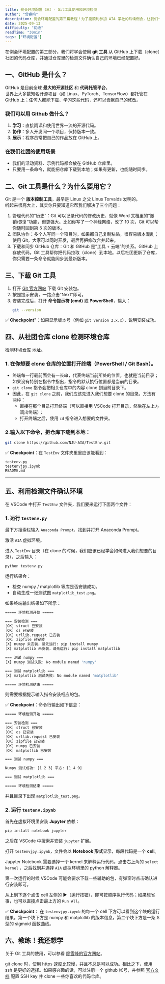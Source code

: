 ```yaml
---
title: 例会环境配置（三）- Git工具使用和环境检测
author: "曾睿鸣"
description: 例会环境配置的第三篇教程！为了能顺利参加 AIA 学社的后续例会，让我们一起在电脑上搭建好基本的编程环境吧~
date: 2025-09-13
difficulty: "初级"
readTime: "30min"
tags: ["环境配置"]
---
```


在例会环境配置的第三部分，我们将学会使用 **git 工具** 从 GitHub 上下载（clone）社团的代码仓库，并通过仓库里的检测文件确认自己的环境已经配置好。

## 一、GitHub 是什么？

GitHub 是目前全球 **最大的开源社区** 和 **代码托管平台**。  
世界上大多数知名开源项目（如 Linux、PyTorch、TensorFlow）都托管在 GitHub 上；任何人都能下载、学习这些代码，还可以贡献自己的修改。  

### 我们可以用 Github 做什么？

1. **学习**：直接阅读和使用世界一流的开源代码。  
2. **协作**：多人开发同一个项目，保持版本一致。  
3. **展示**：程序员常把自己的作品放在 GitHub 上。  

### 在我们社团的使用场景

- 我们的活动资料、示例代码都会放在 GitHub 仓库里。  
- 只要用一条命令，就能把仓库下载到本地；如果有更新，也能随时同步。  

## 二、Git 工具是什么？为什么要用它？

Git 是一个 **版本控制工具**，最早是 Linux 之父 Linus Torvalds 发明的。  
听起来很高大上，其实你只要知道它帮我们解决了三个问题：

1. 管理代码的“历史”：Git 可以记录代码的修改历史，就像 Word 文档里的“撤销/恢复”功能，但更强大。比如你写了一个神经网络，改了 10 次，Git 可以帮你随时回到第 5 次的版本。  
2. 团队协作：多个人写同一个项目时，如果都自己复制粘贴，很容易版本混乱；使用 Git，大家可以同时开发，最后再把修改合并起来。  
3. 下载和同步 GitHub 仓库：Git 和 GitHub 是“工具 + 云端”的关系。GitHub 上存放代码，Git 工具帮你把代码拉取（clone）到本地。以后社团更新了仓库，你只需要一条命令就能同步到最新版本。  

## 三、下载 Git 工具

1. 打开 [Git 官方网站](https://git-scm.com/download/) 下载 Git 安装包。  
2. 按照提示安装，一路点击“Next”即可。  
3. 安装完成后，打开 **命令提示符 (cmd)** 或 **PowerShell**，输入：
   ```bash
   git --version
   ```

✅ **Checkpoint**"：如果显示版本号（例如 `git version 2.x.x`），说明安装成功。

## 四、从社团仓库 clone 检测环境仓库

检测环境仓库 [地址](https://github.com/NJU-AIA/TestEnv)。

### 1. 在你想要 clone 仓库的位置打开终端（PowerShell / Git Bash）。

- 终端每一行最前面会有一长串，代表终端当前所处的位置，也就是当前目录；如果没有特别在指令中指出，指令的默认执行位置都是当前的目录。
- `git clone` 指令会把相关仓库中的内容 clone 到当前目录下。
- 因此，在 `git clone` 之前，我们应该先进入我们想要 clone 的目录。方法有两种：
  - 直接在那个目录打开终端（可以直接用 VSCode 打开目录，然后在左上方调出终端）；
  - 打开终端之后，使用 `cd` 指令进入想要的文件夹。
  
### 2.输入以下命令，把仓库下载到本地：

   ```bash
   git clone https://github.com/NJU-AIA/TestEnv.git
   ```

✅ **Checkpoint**：在 `TestEnv` 文件夹里里应该能看到：

```
testenv.py
testenvjpy.ipynb
README.md
```

---

## 五、利用检测文件确认环境

在 VSCode 中打开 `TestEnv` 文件夹，我们要来运行下面两个文件：

### 1. 运行 `testenv.py`

最下方搜索栏输入 `Anaconda Prompt`，找到并打开 Anaconda Prompt。

激活 `AIA` 虚拟环境。

进入 `TestEnv` 目录（在 clone 的时候，我们应该已经学会如何进入我们想要的目录），之后输入：

```bash
python testenv.py
```

运行结果会：

* 检查 numpy / matplotlib 等库是否安装成功。
* 自动生成一张测试图 `matplotlib_test.png`。

如果终端输出结果如下所示：

```bash
===== 环境检测开始 =====

=== 安装检测 ===
[OK] struct 已安装
[OK] os 已安装
[OK] urllib.request 已安装
[OK] zipfile 已安装
[X] numpy 未安装，请先运行: pip install numpy
[X] matplotlib 未安装，请先运行: pip install matplotlib

=== 测试 numpy ===
[X] numpy 测试失败: No module named 'numpy'

=== 测试 matplotlib ===
[X] matplotlib 测试失败: No module named 'matplotlib'

===== 环境检测结束 =====
```

则需要根据提示输入指令安装相应的包。

✅ **Checkpoint**：命令行输出如下信息：

```bash
===== 环境检测开始 =====

=== 安装检测 ===
[OK] struct 已安装
[OK] os 已安装
[OK] urllib.request 已安装
[OK] zipfile 已安装
[OK] numpy 已安装
[OK] matplotlib 已安装

=== 测试 numpy ===

Numpy 测试成功: [1 2 3] 平方: [1 4 9]

=== 测试 matplotlib ===

===== 环境检测结束 =====
```

并且目录下出现 `matplotlib_test.png`。


### 2. 运行 `testenv.ipynb`

首先在虚拟环境里安装 **Jupyter** 依赖：  

   ```bash
   pip install notebook jupyter
   ```


之后在 VSCode 中搜索并安装 `jupyter` 扩展。

打开 `testenvjpy.ipynb`，文件会以 **Notebook 形式**显示，每段代码是一个 **cell**。  

Jupyter Notebook 需要选择一个 kernel 来解释运行代码，点击右上角的 `select kernel` ，之后找到并选择 `AIA` 虚拟环境里的 python 解释器。

第一次运行的时候 VSCode 可能会要求下载一些辅助的包，有弹窗时点击确认进行安装即可。

从上到下逐个点击 cell 左侧的 ▶（运行按钮），即可按顺序执行代码；如果想省事，也可以直接点击最上方的 `Run All`。  

✅ **Checkpoint**： 在 `testenvjpy.ipynb` 的每一个 cell 下方可以看到这个块的运行结果。第一个块下方是 numpy 和 matplotlib 的版本信息，第二个块下方是一条 S 型的 sigmoid 函数曲线。

## 六、教练！我还想学

关于 Git 工具的使用，可以参看 [廖雪峰的官方网站](https://liaoxuefeng.com/books/git/introduction/index.html)。

git clone 时，使用 https 速度比较慢，并且不总是可以成功。相比之下，使用 ssh 是更好的选择。如果感兴趣的话，可以注册一个 github 帐号，并参照 [官方文档](https://docs.github.com/en/authentication/connecting-to-github-with-ssh) 配置 SSH key 并 clone 一些你喜欢的代码仓库。